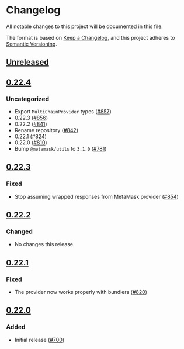 # Changelog
All notable changes to this project will be documented in this file.

The format is based on [Keep a Changelog](https://keepachangelog.com/en/1.0.0/),
and this project adheres to [Semantic Versioning](https://semver.org/spec/v2.0.0.html).

## [Unreleased]

## [0.22.4]
### Uncategorized
- Export `MultiChainProvider` types ([#857](https://github.com/rickycodes/snaps-monorepo/pull/857))
- 0.22.3 ([#856](https://github.com/rickycodes/snaps-monorepo/pull/856))
- 0.22.2 ([#841](https://github.com/rickycodes/snaps-monorepo/pull/841))
- Rename repository ([#842](https://github.com/rickycodes/snaps-monorepo/pull/842))
- 0.22.1 ([#824](https://github.com/rickycodes/snaps-monorepo/pull/824))
- 0.22.0 ([#810](https://github.com/rickycodes/snaps-monorepo/pull/810))
- Bump `@metamask/utils` to `3.1.0` ([#781](https://github.com/rickycodes/snaps-monorepo/pull/781))

## [0.22.3]
### Fixed
- Stop assuming wrapped responses from MetaMask provider ([#854](https://github.com/MetaMask/snaps-monorepo/pull/854))

## [0.22.2]
### Changed
- No changes this release.

## [0.22.1]
### Fixed
- The provider now works properly with bundlers ([#820](https://github.com/MetaMask/snaps-monorepo/pull/820))

## [0.22.0]
### Added
- Initial release ([#700](https://github.com/MetaMask/snaps-monorepo/pull/700))

[Unreleased]: https://github.com/rickycodes/snaps-monorepo/compare/v0.22.4...HEAD
[0.22.4]: https://github.com/rickycodes/snaps-monorepo/compare/v0.22.3...v0.22.4
[0.22.3]: https://github.com/rickycodes/snaps-monorepo/compare/v0.22.2...v0.22.3
[0.22.2]: https://github.com/rickycodes/snaps-monorepo/compare/v0.22.1...v0.22.2
[0.22.1]: https://github.com/rickycodes/snaps-monorepo/compare/v0.22.0...v0.22.1
[0.22.0]: https://github.com/rickycodes/snaps-monorepo/releases/tag/v0.22.0
